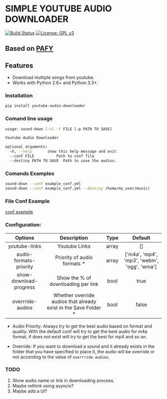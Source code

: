 # SIMPLE YOUTUBE AUDIO DOWNLOADER

[![Build Status](https://travis-ci.org/marcosschroh/youtube-audio-downloader.svg?branch=master)](https://travis-ci.org/marcosschroh/youtube-audio-downloader)
[![License: GPL v3](https://img.shields.io/badge/License-GPL%20v3-blue.svg)](https://www.gnu.org/licenses/gpl-3.0)

## Based on [PAFY](https://github.com/mps-youtube/pafy)

## Features

* Download multiple songs from youtube.
* Works with Python 2.6+ and Python 3.3+.

### Installation

```sh
pip install youtube-audio-downloader
```

### Comand line usage

```sh
usage: sound-down [-h] -f FILE [-p PATH TO SAVE]

Youtube Audio Downloader

optional arguments:
  -h, --help       show this help message and exit
  --conf FILE          Path to conf file
  --destiny PATH TO SAVE  Path to save the audios.

```

### Comands Examples

```sh
sound-down --conf example_conf.yml
sound-down --conf example_conf.yml --destiny /home/my_user/music/
```

### File Conf Example

[conf example](https://github.com/marcosschroh/youtube-audio-downloader/blob/master/examples/conf.yml)


### Configuration:


|    Options             |  Description                | Type  | Default |
|:----------------------:|:---------------------------:|:-----:|:-------:|
| youtube-links          | Youtube Links               | array |   []    |
| audio-formats-priority | Priority of audio formats * | array |  ['m4a', 'mp4', 'mp3', 'webm', 'ogg', 'wma'] |
| show-download-progress | Show the % of downloading per link  |  bool |   true  |
| overrride-audios       | Whether override audios that already exist in the Save Folder * | bool |  false  |




* Audio Priority: Always try to get the best audio based on format and quality. With the default conf will try to get the best audio for m4a format, if does not exist will try to get the best for mp4 and so on.

* Override: If you want to download a sound and it already exists in the folder that you have specified to place it, the audio will be override or not according to the value of `overrride-audios`.


### TODO

1. Show audio name or link in downloading process.
2. Maybe rethink using asyncio?
3. Maybe add a UI?
